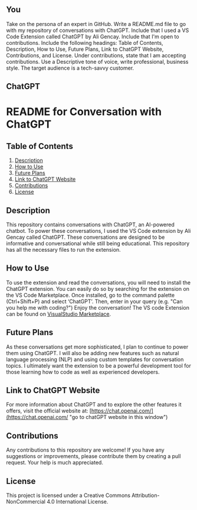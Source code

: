 You
---

Take on the persona of an expert in GitHub. Write a README.md file to go with my repository of conversations with ChatGPT. Include that I used a VS Code Extension called ChatGPT by Ali Gencay. Include that I'm open to contributions. Include the following headings: Table of Contents, Description, How to Use, Future Plans, Link to ChatGPT Website, Contributions, and License. Under contributions, state that I am accepting contributions. Use a Descriptive tone of voice, write professional, business style. The target audience is a tech-savvy customer.

ChatGPT
-------

README for Conversation with ChatGPT
====================================

Table of Contents
-----------------

1. [Description](#description)
2. [How to Use](#how-to-use)
3. [Future Plans](#future-plans)
4. [Link to ChatGPT Website](#link-to-chatgpt-website)
5. [Contributions](#contributions)
6. [License](#license)

Description
-----------

This repository contains conversations with ChatGPT, an AI-powered chatbot. To power these conversations, I used the VS Code extension by Ali Gencay called ChatGPT. These conversations are designed to be informative and conversational while still being educational. This repository has all the necessary files to run the extension.

How to Use
----------

To use the extension and read the conversations, you will need to install the ChatGPT extension. You can easily do so by searching for the extension on the VS Code Marketplace. Once installed, go to the command palette (Ctrl+Shift+P) and select ‘ChatGPT’. Then, enter in your query (e.g. "Can you help me with coding?") Enjoy the conversation! The VS code Extension can be found on [VisualStudio Marketplace](https://marketplace.visualstudio.com/items?itemName=gencay.vscode-chatgpt "Click to see the extension web page in this window").

Future Plans
------------

As these conversations get more sophisticated, I plan to continue to power them using ChatGPT. I will also be adding new features such as natural language processing (NLP) and using custom templates for conversation topics. I ultimately want the extension to be a powerful development tool for those learning how to code as well as experienced developers.

Link to ChatGPT Website
-----------------------

For more information about ChatGPT and to explore the other features it offers, visit the official website at: [https://chat.openai.com/](https://chat.openai.com/ "go to chatGPT website in this window")

Contributions
-------------

Any contributions to this repository are welcome! If you have any suggestions or improvements, please contribute them by creating a pull request. Your help is much appreciated.

License
-------

This project is licensed under a Creative Commons Attribution-NonCommercial 4.0 International License.
